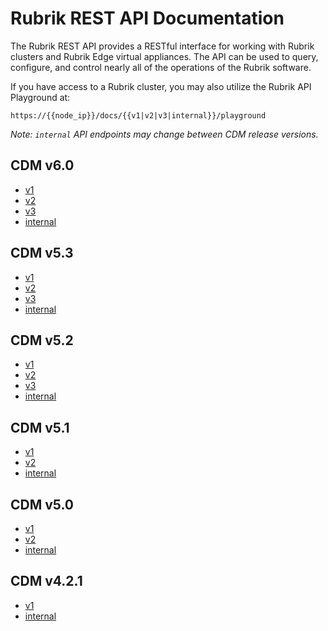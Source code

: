 # Rubrik REST API Documentation

The Rubrik REST API provides a RESTful interface for working with Rubrik clusters and Rubrik Edge virtual appliances. The API can be used to query, configure, and control nearly all of the operations of the Rubrik software.

If you have access to a Rubrik cluster, you may also utilize the Rubrik API Playground at:

`https://{{node_ip}}/docs/{{v1|v2|v3|internal}}/playground`

_Note: `internal` API endpoints may change between CDM release versions._

## CDM v6.0

* [v1](https://rubrikinc.github.io/api-doc-v1-6.0/)
* [v2](https://rubrikinc.github.io/api-doc-v2-6.0/)
* [v3](https://rubrikinc.github.io/api-doc-v3-6.0/)
* [internal](https://rubrikinc.github.io/api-doc-internal-6.0/)

## CDM v5.3

* [v1](https://rubrikinc.github.io/api-doc-v1-5.3/)
* [v2](https://rubrikinc.github.io/api-doc-v2-5.3/)
* [v3](https://rubrikinc.github.io/api-doc-v3-5.3/)
* [internal](https://rubrikinc.github.io/api-doc-internal-5.3/)

## CDM v5.2

* [v1](https://rubrikinc.github.io/api-doc-v1-5.2/)
* [v2](https://rubrikinc.github.io/api-doc-v2-5.2/)
* [v3](https://rubrikinc.github.io/api-doc-v3-5.2/)
* [internal](https://rubrikinc.github.io/api-doc-internal-5.2/)

## CDM v5.1

* [v1](https://rubrikinc.github.io/api-doc-v1-5.1/)
* [v2](https://rubrikinc.github.io/api-doc-v2-5.1/)
* [internal](https://rubrikinc.github.io/api-doc-internal-5.1/)

## CDM v5.0

* [v1](https://rubrikinc.github.io/api-doc-v1-5.0/)
* [v2](https://rubrikinc.github.io/api-doc-v2-5.0/)
* [internal](https://rubrikinc.github.io/api-doc-internal-5.0/)


## CDM v4.2.1

* [v1](https://rubrikinc.github.io/api-doc-v1/)
* [internal](https://rubrikinc.github.io/api-doc-internal/)
